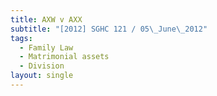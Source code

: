 ```yaml
---
title: AXW v AXX
subtitle: "[2012] SGHC 121 / 05\_June\_2012"
tags:
  - Family Law
  - Matrimonial assets
  - Division
layout: single
---
```


